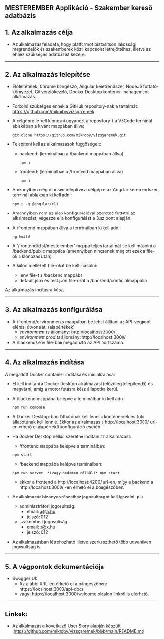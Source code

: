## MESTEREMBER Applikáció - Szakember kereső adatbázis

## **1. Az alkalmazás célja**

- Az alkalmazás feladata, hogy platformot biztosítson lakossági megrendelők és szakemberek közti
  kapcsolat létrejöttéhez, illetve az ehhez szükséges adatbázist kezelje.


----------------------------------------
## **2. Az alkalmazás telepítése**


- Előfeltételek: Chrome böngésző, Angular keretrendszer, NodeJS futtató-környezet, Git verziókezelő, Docker Desktop konténer-management alkalmazás.
- Forkolni szükséges ennek a GitHub repository-nak a tartalmát: https://github.com/mikroby/vizsgaremek   
- A célgépre le kell klónozni ugyanezt a repository-t a VSCode terminál ablakában a kívánt mappában állva:
  ```
  git clone https://github.com/mikroby/vizsgaremek.git
  ```
- Telepíteni kell az alkalmazások függőségeit:
  * backend: (terminálban a /backend mappában állva)
    ```
    npm i
    ```
  * frontend: (terminálban a /frontend mappában állva)
    ```
    npm i
    ```
- Amennyiben még nincsen telepítve a célgépre az Angular keretrendszer, terminál ablakban ki kell adni:
    ```
    npm i -g @angular/cli
    ```
- Amennyiben nem az alap konfigurációval szeretné futtatni az alkalmazást, végezze el a konfigurálást a 3.sz pont alapján.

- A /frontend mappában állva a terminálban ki kell adni:
    ```
    ng build
    ```   
- A '/frontend/dist/mesterember' mappa teljes tartalmát be kell másolni a /backend/public mappába (amennyiben nincsenek még ott ezek a file-ok a klónozás után)

- A külön mellékelt file-okat be kell másolni:
  - .env file-t a /backend mappába
  - default.json és test.json file-okat a /backend/config almappába

Az alkalmazás indításra kész.


----------------------------------------
## **3. Az alkalmazás konfigurálása**

- A /frontend/environments mappában be  lehet állítani az API-végpont elérési útvonalát: (alapértékek)
  - _environment.ts_ állomány: http://localhost:3000/  
  - _environment.prod.ts_ állomány: http://localhost:3000/
- A /backend/.env file-ban megadható az API portszáma.


----------------------------------------
## **4. Az alkalmazás indítása**

A megadott Docker container indítása és inicializálása:
- El kell indítani a Docker Desktop alkalmazást (előzőleg telepítendő) és megvárni, amíg a motor futásra kész állapotba kerül.
- A /backend mappába belépve a terminálban ki kell adni:
  ```
  npm run compose
  ```
- A Docker Desktop-ban láthatónak kell lenni a konténernek és futó állapotúnak kell lennie.
  Ekkor az alkalmazás a http://localhost:3000/ url-en érhető el alapértékű konfiguráció esetén.


- Ha Docker Desktop nélkül szeretné indítani az alkalmazást:
  - /frontend mappába belépve a terminálban:
  ```
  npm start
  ```
  - /backend mappába belépve terminálban:
  ```
  npm run server  *(vagy nodemon nélkül)* npm start
  ```
  - ekkor a frontend a http://localhost:4200/ url-en, mígy a backend a http://localhost:3000/ -en érhető el a böngészőben.


- Az alkalmazás bizonyos részeihez jogosultságot kell igazolni. pl.:
  - adminisztrátori jogosultság:
    - email: a@a.hu
    - jelszó: 012
  - szakemberi jogosultság:
    - email: x@x.hu
    - jelszó: 012
- Az alkalmazásban létrehozható illetve szerkeszthető több ugyanilyen jogosultság is.


----------------------------------------
## **5. A végpontok dokumentációja**

- Swagger UI:
  - Az alábbi URL-en érhető el a böngészőben: https://localhost:3000/api-docs
  - vagy: https://localhost:3000/welcome oldalon linkről is elérhető.


----------------------------------------
## **Linkek:**  

- Az alkalmazás a következő User Story alapján készült :https://github.com/mikroby/vizsgaremek/blob/main/README.md
